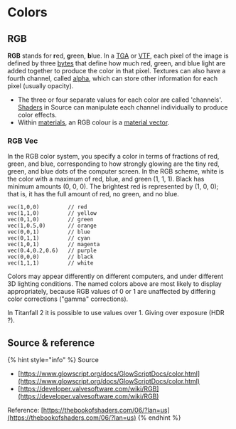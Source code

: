 # Colors

## RGB

**RGB** stands for **r**ed, **g**reen, **b**lue. In a [TGA](../image-file-format/truevision-graphics-adapter-tga.md) or [VTF](../valve-texture-format-vtf/), each pixel of the image is defined by three [bytes](https://developer.valvesoftware.com/wiki/Byte) that define how much red, green, and blue light are added together to produce the color in that pixel. Textures can also have a fourth channel, called [alpha](https://developer.valvesoftware.com/wiki/Alpha), which can store other information for each pixel \(usually opacity\).

* The three or four separate values for each color are called 'channels'. [Shaders](https://developer.valvesoftware.com/wiki/Shader) in Source can manipulate each channel individually to produce color effects.
* Within [materials](../valve-material-type-vmt/), an RGB colour is a [material vector](../valve-material-type-vmt/material-vector.md).

### RGB Vec

In the RGB color system, you specify a color in terms of fractions of red, green, and blue, corresponding to how strongly glowing are the tiny red, green, and blue dots of the computer screen. In the RGB scheme, white is the color with a maximum of red, blue, and green \(1, 1, 1\). Black has minimum amounts \(0, 0, 0\). The brightest red is represented by \(1, 0, 0\); that is, it has the full amount of red, no green, and no blue.

```text
vec(1,0,0)         // red
vec(1,1,0)         // yellow
vec(0,1,0)         // green
vec(1,0.5,0)       // orange
vec(0,0,1)         // blue
vec(0,1,1)         // cyan
vec(1,0,1)         // magenta
vec(0.4,0.2,0.6)   // purple
vec(0,0,0)         // black
vec(1,1,1)         // white
```

Colors may appear differently on different computers, and under different 3D lighting conditions. The named colors above are most likely to display appropriately, because RGB values of 0 or 1 are unaffected by differing color corrections \("gamma" corrections\).

In Titanfall 2 it is possible to use values over 1. Giving over exposure \(HDR ?\).

## Source & reference

{% hint style="info" %}
Source

* [https://www.glowscript.org/docs/GlowScriptDocs/color.html](https://www.glowscript.org/docs/GlowScriptDocs/color.html)
* [https://developer.valvesoftware.com/wiki/RGB](https://developer.valvesoftware.com/wiki/RGB)

Reference: [https://thebookofshaders.com/06/?lan=us](https://thebookofshaders.com/06/?lan=us)
{% endhint %}

